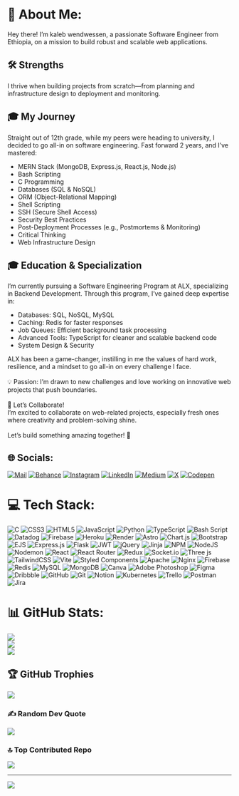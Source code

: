 # 💫 About Me:
Hey there! I’m kaleb wendwessen, a passionate Software Engineer from Ethiopia, on a mission to build robust and scalable web applications.
## 🛠️ Strengths
I thrive when building projects from scratch—from planning and infrastructure design to deployment and monitoring.<br>
## 🎓 My Journey
Straight out of 12th grade, while my peers were heading to university, I decided to go all-in on software engineering. Fast forward 2 years, and I’ve mastered:<br>
* MERN Stack (MongoDB, Express.js, React.js, Node.js)<br>
* Bash Scripting<br>
* C Programming<br>
* Databases (SQL & NoSQL)<br>
* ORM (Object-Relational Mapping)<br>
* Shell Scripting<br>
* SSH (Secure Shell Access)<br>
* Security Best Practices<br>
* Post-Deployment Processes (e.g., Postmortems & Monitoring)<br>
* Critical Thinking<br>
* Web Infrastructure Design<br>
## 🎓 Education & Specialization 
I’m currently pursuing a Software Engineering Program at ALX, specializing in Backend Development. Through this program, I’ve gained deep expertise in:<br>
- Databases: SQL, NoSQL, MySQL<br>
- Caching: Redis for faster responses<br>
- Job Queues: Efficient background task processing<br>
- Advanced Tools: TypeScript for cleaner and scalable backend code<br>
- System Design & Security<br>
<p> ALX has been a game-changer, instilling in me the values of hard work, resilience, and a mindset to go all-in on every challenge I face.<br><br>💡 Passion: I’m drawn to new challenges and love working on innovative web projects that push boundaries.<br><br>🤝 Let’s Collaborate!<br>I’m excited to collaborate on web-related projects, especially fresh ones where creativity and problem-solving shine.<br><br>Let’s build something amazing together! 🌟</p>


## 🌐 Socials:
[![Mail](https://img.shields.io/badge/Email-light)](kalebwendwessen@gmail.com.) [![Behance](https://img.shields.io/badge/Behance-1769ff?logo=behance&logoColor=white)](https://behance.net/kalebwendwessen) [![Instagram](https://img.shields.io/badge/Instagram-%23E4405F.svg?logo=Instagram&logoColor=white)](https://instagram.com/kalebleo4) [![LinkedIn](https://img.shields.io/badge/LinkedIn-%230077B5.svg?logo=linkedin&logoColor=white)](https://linkedin.com/in/kaleb-wendwessen) [![Medium](https://img.shields.io/badge/Medium-12100E?logo=medium&logoColor=white)](https://medium.com/@kalebwendwessen) [![X](https://img.shields.io/badge/X-black.svg?logo=X&logoColor=white)](https://x.com/kalebleonileo) [![Codepen](https://img.shields.io/badge/Codepen-000000?style=for-the-badge&logo=codepen&logoColor=white)](https://codepen.io/leonileo-the-encoder)

# 💻 Tech Stack:
![C](https://img.shields.io/badge/c-%2300599C.svg?style=for-the-badge&logo=c&logoColor=white) ![CSS3](https://img.shields.io/badge/css3-%231572B6.svg?style=for-the-badge&logo=css3&logoColor=white) ![HTML5](https://img.shields.io/badge/html5-%23E34F26.svg?style=for-the-badge&logo=html5&logoColor=white) ![JavaScript](https://img.shields.io/badge/javascript-%23323330.svg?style=for-the-badge&logo=javascript&logoColor=%23F7DF1E) ![Python](https://img.shields.io/badge/python-3670A0?style=for-the-badge&logo=python&logoColor=ffdd54) ![TypeScript](https://img.shields.io/badge/typescript-%23007ACC.svg?style=for-the-badge&logo=typescript&logoColor=white) ![Bash Script](https://img.shields.io/badge/bash_script-%23121011.svg?style=for-the-badge&logo=gnu-bash&logoColor=white) ![Datadog](https://img.shields.io/badge/datadog-%23632CA6.svg?style=for-the-badge&logo=datadog&logoColor=white) ![Firebase](https://img.shields.io/badge/firebase-%23039BE5.svg?style=for-the-badge&logo=firebase) ![Heroku](https://img.shields.io/badge/heroku-%23430098.svg?style=for-the-badge&logo=heroku&logoColor=white) ![Render](https://img.shields.io/badge/Render-%46E3B7.svg?style=for-the-badge&logo=render&logoColor=white) ![Astro](https://img.shields.io/badge/astro-%232C2052.svg?style=for-the-badge&logo=astro&logoColor=white) ![Chart.js](https://img.shields.io/badge/chart.js-F5788D.svg?style=for-the-badge&logo=chart.js&logoColor=white) ![Bootstrap](https://img.shields.io/badge/bootstrap-%238511FA.svg?style=for-the-badge&logo=bootstrap&logoColor=white) ![EJS](https://img.shields.io/badge/ejs-%23B4CA65.svg?style=for-the-badge&logo=ejs&logoColor=black) ![Express.js](https://img.shields.io/badge/express.js-%23404d59.svg?style=for-the-badge&logo=express&logoColor=%2361DAFB) ![Flask](https://img.shields.io/badge/flask-%23000.svg?style=for-the-badge&logo=flask&logoColor=white) ![JWT](https://img.shields.io/badge/JWT-black?style=for-the-badge&logo=JSON%20web%20tokens) ![jQuery](https://img.shields.io/badge/jquery-%230769AD.svg?style=for-the-badge&logo=jquery&logoColor=white) ![Jinja](https://img.shields.io/badge/jinja-white.svg?style=for-the-badge&logo=jinja&logoColor=black) ![NPM](https://img.shields.io/badge/NPM-%23CB3837.svg?style=for-the-badge&logo=npm&logoColor=white) ![NodeJS](https://img.shields.io/badge/node.js-6DA55F?style=for-the-badge&logo=node.js&logoColor=white) ![Nodemon](https://img.shields.io/badge/NODEMON-%23323330.svg?style=for-the-badge&logo=nodemon&logoColor=%BBDEAD) ![React](https://img.shields.io/badge/react-%2320232a.svg?style=for-the-badge&logo=react&logoColor=%2361DAFB) ![React Router](https://img.shields.io/badge/React_Router-CA4245?style=for-the-badge&logo=react-router&logoColor=white) ![Redux](https://img.shields.io/badge/redux-%23593d88.svg?style=for-the-badge&logo=redux&logoColor=white) ![Socket.io](https://img.shields.io/badge/Socket.io-black?style=for-the-badge&logo=socket.io&badgeColor=010101) ![Three js](https://img.shields.io/badge/threejs-black?style=for-the-badge&logo=three.js&logoColor=white) ![TailwindCSS](https://img.shields.io/badge/tailwindcss-%2338B2AC.svg?style=for-the-badge&logo=tailwind-css&logoColor=white) ![Vite](https://img.shields.io/badge/vite-%23646CFF.svg?style=for-the-badge&logo=vite&logoColor=white) ![Styled Components](https://img.shields.io/badge/styled--components-DB7093?style=for-the-badge&logo=styled-components&logoColor=white) ![Apache](https://img.shields.io/badge/apache-%23D42029.svg?style=for-the-badge&logo=apache&logoColor=white) ![Nginx](https://img.shields.io/badge/nginx-%23009639.svg?style=for-the-badge&logo=nginx&logoColor=white) ![Firebase](https://img.shields.io/badge/firebase-a08021?style=for-the-badge&logo=firebase&logoColor=ffcd34) ![Redis](https://img.shields.io/badge/redis-%23DD0031.svg?style=for-the-badge&logo=redis&logoColor=white) ![MySQL](https://img.shields.io/badge/mysql-4479A1.svg?style=for-the-badge&logo=mysql&logoColor=white) ![MongoDB](https://img.shields.io/badge/MongoDB-%234ea94b.svg?style=for-the-badge&logo=mongodb&logoColor=white) ![Canva](https://img.shields.io/badge/Canva-%2300C4CC.svg?style=for-the-badge&logo=Canva&logoColor=white) ![Adobe Photoshop](https://img.shields.io/badge/adobe%20photoshop-%2331A8FF.svg?style=for-the-badge&logo=adobe%20photoshop&logoColor=white) ![Figma](https://img.shields.io/badge/figma-%23F24E1E.svg?style=for-the-badge&logo=figma&logoColor=white) ![Dribbble](https://img.shields.io/badge/Dribbble-EA4C89?style=for-the-badge&logo=dribbble&logoColor=white) ![GitHub](https://img.shields.io/badge/github-%23121011.svg?style=for-the-badge&logo=github&logoColor=white) ![Git](https://img.shields.io/badge/git-%23F05033.svg?style=for-the-badge&logo=git&logoColor=white) ![Notion](https://img.shields.io/badge/Notion-%23000000.svg?style=for-the-badge&logo=notion&logoColor=white) ![Kubernetes](https://img.shields.io/badge/kubernetes-%23326ce5.svg?style=for-the-badge&logo=kubernetes&logoColor=white) ![Trello](https://img.shields.io/badge/Trello-%23026AA7.svg?style=for-the-badge&logo=Trello&logoColor=white) ![Postman](https://img.shields.io/badge/Postman-FF6C37?style=for-the-badge&logo=postman&logoColor=white) ![Jira](https://img.shields.io/badge/jira-%230A0FFF.svg?style=for-the-badge&logo=jira&logoColor=white)
# 📊 GitHub Stats:
![](https://github-readme-stats.vercel.app/api?username=leonileo&theme=gotham&hide_border=false&include_all_commits=false&count_private=false)<br/>
![](https://github-readme-streak-stats.herokuapp.com/?user=leonileo&theme=gotham&hide_border=false)<br/>
![](https://github-readme-stats.vercel.app/api/top-langs/?username=leonileo&theme=gotham&hide_border=false&include_all_commits=false&count_private=false&layout=compact)

## 🏆 GitHub Trophies
![](https://github-profile-trophy.vercel.app/?username=leonileo&theme=radical&no-frame=false&no-bg=true&margin-w=4)

### ✍️ Random Dev Quote
![](https://quotes-github-readme.vercel.app/api?type=vetical&theme=light)

### 🔝 Top Contributed Repo
![](https://github-contributor-stats.vercel.app/api?username=leonileo&limit=5&theme=dark&combine_all_yearly_contributions=true)

---
[![](https://visitcount.itsvg.in/api?id=leonileo&icon=3&color=0)](https://visitcount.itsvg.in)

<!-- Proudly created with GPRM ( https://gprm.itsvg.in ) -->
